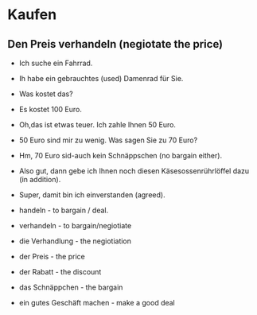 # Kaufen

## Den Preis verhandeln (negiotate the price)

-  Ich suche ein Fahrrad.
-  Ih habe ein gebrauchtes (used) Damenrad für Sie.
-  Was kostet das?
-  Es kostet 100 Euro.
-  Oh,das ist etwas teuer. Ich zahle Ihnen 50 Euro.
-  50 Euro sind mir zu wenig. Was sagen Sie zu 70 Euro?
-  Hm, 70 Euro sid-auch kein Schnäppschen (no bargain either).
-  Also gut, dann gebe ich Ihnen noch diesen Käsesossenrührlöffel dazu (in addition).
-  Super, damit bin ich einverstanden (agreed).

-  handeln - to bargain / deal.
-  verhandeln - to bargain/negiotiate
-  die Verhandlung - the negiotiation
-  der Preis - the price
-  der Rabatt - the discount
-  das Schnäppchen - the bargain
-  ein gutes Geschäft machen - make a good deal

